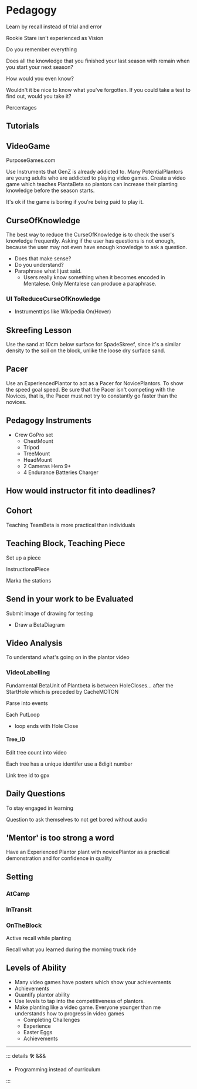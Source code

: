 # Pedagogy

Learn by recall instead of trial and error

Rookie Stare isn't experienced as Vision

Do you remember everything

Does all the knowledge that you finished your last season with remain when you start your next season?

How would you even know?

Wouldn't it be nice to know what you've forgotten. If you could take a test to find out, would you take it?

Percentages

## Tutorials

## VideoGame

PurposeGames.com

Use Instruments that GenZ is already addicted to. Many PotentialPlantors are young adults who are addicted to playing video games. Create a video game which teaches PlantaBeta so plantors can increase their planting knowledge before the season starts.

It's ok if the game is boring if you're being paid to play it.

## CurseOfKnowledge

The best way to reduce the CurseOfKnowledge is to check the user's knowledge frequently. Asking if the user has questions is not enough, because the user may not even have enough knowledge to ask a question.

- Does that make sense?
- Do you understand?
- Paraphrase what I just said.
    - Users really know something when it becomes encoded in Mentalese. Only Mentalese can produce a paraphrase.

### UI ToReduceCurseOfKnowledge

- Instrumenttips like Wikipedia On(Hover)

## Skreefing Lesson

Use the sand at 10cm below surface for SpadeSkreef, since it's a similar density to the soil on the block, unlike the loose dry surface sand.

## Pacer

Use an ExperiencedPlantor to act as a Pacer for NovicePlantors. To show the speed goal speed. Be sure that the Pacer isn't competing with the Novices, that is, the Pacer must not try to constantly go faster than the novices.

## Pedagogy Instruments

- Crew GoPro set
    - ChestMount
    - Tripod
    - TreeMount
    - HeadMount
    - 2 Cameras Hero 9+
    - 4 Endurance Batteries Charger

## How would instructor fit into deadlines?

## Cohort

Teaching TeamBeta is more practical than individuals

## Teaching Block, Teaching Piece

Set up a piece

InstructionalPiece

Marka the stations

## Send in your work to be Evaluated

Submit image of drawing for testing

- Draw a BetaDiagram

## Video Analysis

To understand what's going on in the plantor video

### VideoLabelling

Fundamental BetaUnit of Plantbeta is between HoleCloses... after the StartHole which is preceded by CacheMOTON

Parse into events

Each PutLoop

- loop ends with Hole Close

#### Tree_ID

Edit tree count into video

Each tree has a unique identifer use a 8digit number

Link tree id to gpx

## Daily Questions

To stay engaged in learning

Question to ask themselves to not get bored without audio

## 'Mentor' is too strong a word

Have an Experienced Plantor plant with novicePlantor as a practical demonstration and for confidence in quality

## Setting

### AtCamp

### InTransit

### OnTheBlock

Active recall while planting

Recall what you learned during the morning truck ride

## Levels of Ability

- Many video games have posters which show your achievements
- Achievements
- Quantify plantor ability
- Use levels to tap into the competitiveness of plantors.
- Make planting like a video game. Everyone younger than me understands how to progress in video games
    - Completing Challenges
    - Experience
    - Easter Eggs
    - Achievements

---

<!-- =================================================== -->
<!-- =================================================== -->
<!-- =================================================== -->
<!-- =================================================== -->
<!-- =================================================== -->
::: details 🛠 <dev>&&&</dev>

- Programming instead of curriculum

:::
